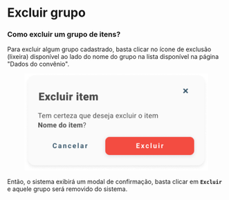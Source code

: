 # Excluir grupo

### Como excluir um grupo de itens?

Para excluir algum grupo cadastrado, basta clicar no ícone de exclusão (lixeira) disponível ao lado do nome do grupo na lista disponível na página "Dados do convênio".

<figure><img src="../../../../.gitbook/assets/Excluir item de custo.png" alt=""><figcaption></figcaption></figure>

Então, o sistema exibirá um modal de confirmação, basta clicar em **`Excluir`** e aquele grupo será removido do sistema.
